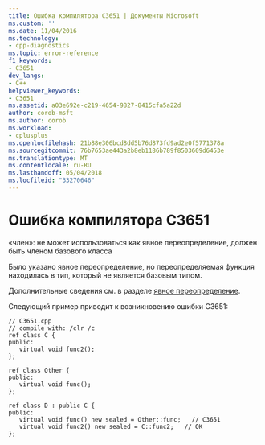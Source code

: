 ```yaml
---
title: Ошибка компилятора C3651 | Документы Microsoft
ms.custom: ''
ms.date: 11/04/2016
ms.technology:
- cpp-diagnostics
ms.topic: error-reference
f1_keywords:
- C3651
dev_langs:
- C++
helpviewer_keywords:
- C3651
ms.assetid: a03e692e-c219-4654-9827-8415cfa5a22d
author: corob-msft
ms.author: corob
ms.workload:
- cplusplus
ms.openlocfilehash: 21b88e306bcd8dd5b76d873fd9ad2e0f5771378a
ms.sourcegitcommit: 76b7653ae443a2b8eb1186b789f8503609d6453e
ms.translationtype: MT
ms.contentlocale: ru-RU
ms.lasthandoff: 05/04/2018
ms.locfileid: "33270646"
---
```

# <a name="compiler-error-c3651"></a>Ошибка компилятора C3651
«член»: не может использоваться как явное переопределение, должен быть членом базового класса  
  
 Было указано явное переопределение, но переопределяемая функция находилась в тип, который не является базовым типом.  
  
 Дополнительные сведения см. в разделе [явное переопределение](../../windows/explicit-overrides-cpp-component-extensions.md).  
  
 Следующий пример приводит к возникновению ошибки C3651:  
  
```  
// C3651.cpp  
// compile with: /clr /c  
ref class C {  
public:  
   virtual void func2();  
};  
  
ref class Other {  
public:  
   virtual void func();  
};  
  
ref class D : public C {  
public:  
   virtual void func() new sealed = Other::func;   // C3651  
   virtual void func2() new sealed = C::func2;   // OK  
};  
```
